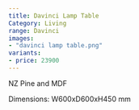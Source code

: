 ```yaml
---
title: Davinci Lamp Table
Category: Living
range: Davinci
images:
- "davinci lamp table.png"
variants:
- price: 23900
---
```

NZ Pine and MDF 

Dimensions:
W600xD600xH450 mm